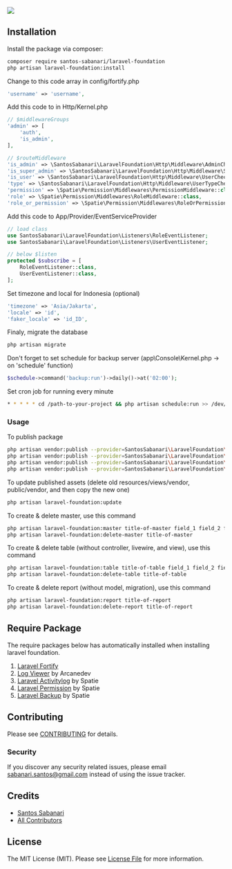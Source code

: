 
![](https://banners.beyondco.de/Laravel%20Foundation.png?theme=light&packageManager=composer+require&packageName=santos-sabanari%2Flaravel-foundation&pattern=texture&style=style_1&description=A+minimalist+admin+panel+using+coreui&md=1&showWatermark=0&fontSize=100px&images=code)

## Installation

Install the package via composer:

```bash
composer require santos-sabanari/laravel-foundation
php artisan laravel-foundation:install
```

Change to this code array in config/fortify.php

``` php
'username' => 'username',
``` 

Add this code to in Http/Kernel.php

``` php
// $middlewareGroups
'admin' => [
    'auth',
    'is_admin',
],

// $routeMiddleware
'is_admin' => \SantosSabanari\LaravelFoundation\Http\Middleware\AdminCheck::class,
'is_super_admin' => \SantosSabanari\LaravelFoundation\Http\Middleware\SuperAdminCheck::class,
'is_user' => \SantosSabanari\LaravelFoundation\Http\Middleware\UserCheck::class,
'type' => \SantosSabanari\LaravelFoundation\Http\Middleware\UserTypeCheck::class,
'permission' => \Spatie\Permission\Middlewares\PermissionMiddleware::class,
'role' => \Spatie\Permission\Middlewares\RoleMiddleware::class,
'role_or_permission' => \Spatie\Permission\Middlewares\RoleOrPermissionMiddleware::class,
```

Add this code to App/Provider/EventServiceProvider

``` php
// load class
use SantosSabanari\LaravelFoundation\Listeners\RoleEventListener;
use SantosSabanari\LaravelFoundation\Listeners\UserEventListener;

// below $listen
protected $subscribe = [
    RoleEventListener::class,
    UserEventListener::class,
];
```

Set timezone and local for Indonesia (optional)
``` php
'timezone' => 'Asia/Jakarta',
'locale' => 'id',
'faker_locale' => 'id_ID',
```

Finaly, migrate the database

```bash
php artisan migrate
```

Don't forget to set schedule for backup server (app\Console\Kernel.php -> on 'schedule' function)

```php
$schedule->command('backup:run')->daily()->at('02:00');
```

Set cron job for running every minute

```bash
* * * * * cd /path-to-your-project && php artisan schedule:run >> /dev/null 2>&1
```


### Usage
To publish package
```bash
php artisan vendor:publish --provider=SantosSabanari\LaravelFoundation\LaravelFoundationServiceProvider --tag=config
php artisan vendor:publish --provider=SantosSabanari\LaravelFoundation\LaravelFoundationServiceProvider --tag=public
php artisan vendor:publish --provider=SantosSabanari\LaravelFoundation\LaravelFoundationServiceProvider --tag=views
php artisan vendor:publish --provider=SantosSabanari\LaravelFoundation\LaravelFoundationServiceProvider --tag=database
```

To update published assets (delete old resources/views/vendor, public/vendor, and then copy the new one)
```bash
php artisan laravel-foundation:update
```

To create & delete master, use this command
```bash
php artisan laravel-foundation:master title-of-master field_1 field_2 field_3
php artisan laravel-foundation:delete-master title-of-master
```

To create & delete table (without controller, livewire, and view), use this command
```bash
php artisan laravel-foundation:table title-of-table field_1 field_2 field_3
php artisan laravel-foundation:delete-table title-of-table
```

To create & delete report (without model, migration), use this command
```bash
php artisan laravel-foundation:report title-of-report
php artisan laravel-foundation:delete-report title-of-report
```

## Require Package
The require packages below has automatically installed when installing laravel foundation.
1. [Laravel Fortify](https://github.com/laravel/fortify)
2. [Log Viewer](https://github.com/ARCANEDEV/LogViewer/blob/master/_docs/1.Installation-and-Setup.md) by Arcanedev
3. [Laravel Activitylog](https://spatie.be/docs/laravel-activitylog) by Spatie
4. [Laravel Permission](https://spatie.be/docs/laravel-permission) by Spatie
5. [Laravel Backup](https://spatie.be/docs/laravel-backup) by Spatie

## Contributing
Please see [CONTRIBUTING](CONTRIBUTING.md) for details.

### Security

If you discover any security related issues, please email sabanari.santos@gmail.com instead of using the issue tracker.

## Credits

- [Santos Sabanari](https://github.com/santos-sabanari)
- [All Contributors](../../contributors)

## License

The MIT License (MIT). Please see [License File](LICENSE.md) for more information.
